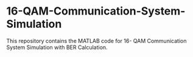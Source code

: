 # 16-QAM-Communication-System-Simulation
This repository contains the MATLAB code for 16- QAM Communication System Simulation with BER Calculation.
